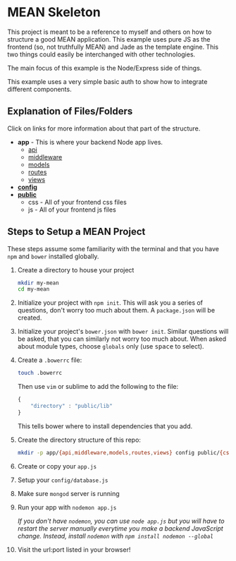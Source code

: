 MEAN Skeleton
=============

This project is meant to be a reference to myself and others on how to structure a good MEAN application. This example uses pure JS as the frontend (so, not truthfully MEAN) and Jade as the template engine. This two things could easily be interchanged with other technologies.

The main focus of this example is the Node/Express side of things.

This example uses a very simple basic auth to show how to integrate different components.

## Explanation of Files/Folders ##

Click on links for more information about that part of the structure.

+ **app** - This is where your backend Node app lives.
    + [api](app/api)
    + [middleware](app/middleware)
    + [models](app/models)
    + [routes](app/routes)
    + [views](app/views)
+ **[config](config)**
+ **[public](public)**
    + css - All of your frontend css files
    + js - All of your frontend js files

## Steps to Setup a MEAN Project ##

These steps assume some familiarity with the terminal and that you have `npm` and `bower` installed globally.

1. Create a directory to house your project

    ```bash
    mkdir my-mean
    cd my-mean
    ```

2. Initialize your project with `npm init`. This will ask you a series of questions, don't worry too much about them. A `package.json` will be created.

3. Initialize your project's `bower.json` with `bower init`. Similar questions will be asked, that you can similarly not worry too much about. When asked about module types, choose `globals` only (use <kbd>space</kbd> to select).

4. Create a `.bowerrc` file:

    ```bash
    touch .bowerrc
    ```

    Then use `vim` or sublime to add the following to the file:

    ```javascript
    {
        "directory" : "public/lib"
    }
    ```

    This tells bower where to install dependencies that you add.

5. Create the directory structure of this repo:

    ```bash
    mkdir -p app/{api,middleware,models,routes,views} config public/{css,js}
    ```

6. Create or copy your `app.js`

7. Setup your `config/database.js`

8. Make sure `mongod` server is running

9. Run your app with `nodemon app.js`

    *If you don't have `nodemon`, you can use `node app.js` but you will have to restart the server manually everytime you make a backend JavaScript change. Instead, install `nodemon` with `npm install nodemon --global`*

10. Visit the url:port listed in your browser!